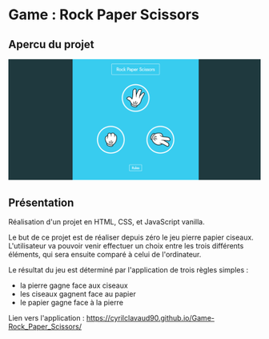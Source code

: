 # Game : Rock Paper Scissors

## Apercu du projet

![image](./images/CaptureProjet.png)

## Présentation

Réalisation d'un projet en HTML, CSS, et JavaScript vanilla.

Le but de ce projet est de réaliser depuis zéro le jeu pierre papier ciseaux. L'utilisateur va pouvoir venir effectuer un choix entre les trois différents éléments, qui sera ensuite comparé à celui de l'ordinateur.

Le résultat du jeu est déterminé par l'application de trois règles simples :

- la pierre gagne face aux ciseaux
- les ciseaux gagnent face au papier
- le papier gagne face à la pierre

Lien vers l'application : https://cyrilclavaud90.github.io/Game-Rock_Paper_Scissors/
